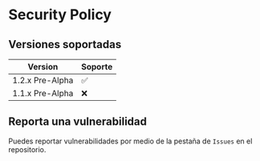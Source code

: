 # Security Policy

## Versiones soportadas

| Version | Soporte          |
| ------- | ------------------ |
| 1.2.x Pre-Alpha   | :white_check_mark: |
| 1.1.x Pre-Alpha   | :x:                |

## Reporta una vulnerabilidad

Puedes reportar vulnerabilidades por medio de la pestaña de `Issues` en el repositorio.  
